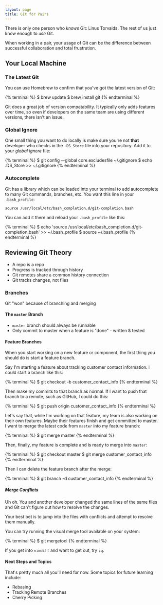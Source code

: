 ```yaml
---
layout: page
title: Git for Pairs
---
```


There is only one person who *knows* Git: Linus Torvalds. The rest of us just know enough to *use* Git.

When working in a pair, your usage of Git can be the difference between successful collaboration and total frustration.

## Your Local Machine

### The Latest Git

You can use Homebrew to confirm that you've got the latest version of Git:

{% terminal %}
$ brew update
$ brew install git
{% endterminal %}

Git does a great job of version compatability. It typically only adds features over time, so even if developers on the same team are using different versions, there isn't an issue.

### Global Ignore

One small thing you want to do locally is make sure you're not **that** developer who checks in the `.DS_Store` file into your repository. Add it to your _global ignore_ file:

{% terminal %}
$ git config --global core.excludesfile ~/.gitignore
$ echo .DS_Store >> ~/.gitignore
{% endterminal %}

### Autocomplete

Git has a library which can be loaded into your terminal to add autocomplete to many Git commands, branches, etc. You want this line in your `.bash_profile`:

```
source /usr/local/etc/bash_completion.d/git-completion.bash
```

You can add it there and reload your `.bash_profile` like this:

{% terminal %}
$ echo 'source /usr/local/etc/bash_completion.d/git-completion.bash' >> ~/.bash_profile
$ source ~/.bash_profile
{% endterminal %}

## Reviewing Git Theory

* A repo is a repo
* Progress is tracked through history
* Git remotes share a common history connection
* Git tracks changes, not files

### Branches

Git "won" because of branching and merging

#### The `master` Branch

* `master` branch should always be runnable
* Only commit to master when a feature is "done" - written & tested

#### Feature Branches

When you start working on a new feature or component, the first thing you should do is start a feature branch.

Say I'm starting a feature about tracking customer contact information. I could start a branch like this:

{% terminal %}
$ git checkout -b customer_contact_info
{% endterminal %}

Then make my commits to that branch as normal. If I want to push that branch to a remote, such as GitHub, I could do this:

{% terminal %}
$ git push origin customer_contact_info
{% endterminal %}

Let's say that, while I'm working on that feature, my team is also working on their own features. Maybe their features finish and get committed to master. I want to merge the latest code from `master` into my feature branch:

{% terminal %}
$ git merge master
{% endterminal %}

Then, finally, my feature is complete and is ready to merge into `master`:

{% terminal %}
$ git checkout master
$ git merge customer_contact_info
{% endterminal %}

Then I can delete the feature branch after the merge:

{% terminal %}
$ git branch -d customer_contact_info
{% endterminal %}

##### Merge Conflicts

Uh oh. You and another developer changed the same lines of the same files and Git can't figure out how to resolve the changes.

Your best bet is to jump into the files with conflicts and attempt to resolve them manually.

You can try running the visual merge tool available on your system:

{% terminal %}
$ git mergetool
{% endterminal %}

If you get into `vimdiff` and want to get out, try `:q`.

#### Next Steps and Topics

That's pretty much all you'll need for now. Some topics for future learning include:

* Rebasing
* Tracking Remote Branches
* Cherry Picking
